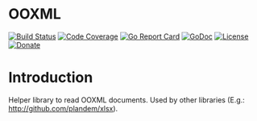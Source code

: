 # OOXML 
[![Build Status](https://travis-ci.org/plandem/ooxml.svg?branch=master)](https://travis-ci.org/plandem/ooxml)
[![Code Coverage](https://codecov.io/gh/plandem/ooxml/branch/master/graph/badge.svg)](https://codecov.io/gh/plandem/ooxml) 
[![Go Report Card](https://goreportcard.com/badge/github.com/plandem/ooxml)](https://goreportcard.com/report/github.com/plandem/ooxml)
[![GoDoc](https://godoc.org/github.com/plandem/ooxml?status.svg)](https://godoc.org/github.com/plandem/ooxml)
[![License](http://img.shields.io/badge/license-MIT-red.svg?style=flat)](https://raw.githubusercontent.com/plandem/ooxml/master/LICENSE) 
[![Donate](https://img.shields.io/badge/Donate-PayPal-green.svg)](https://www.paypal.me/gayvoronsky)

# Introduction
Helper library to read OOXML documents. 
Used by other libraries (E.g.: http://github.com/plandem/xlsx).
